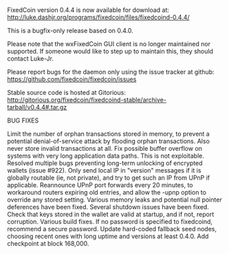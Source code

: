 FixedCoin version 0.4.4 is now available for download at:
http://luke.dashjr.org/programs/fixedcoin/files/fixedcoind-0.4.4/

This is a bugfix-only release based on 0.4.0.

Please note that the wxFixedCoin GUI client is no longer maintained nor supported. If someone would like to step up to maintain this, they should contact Luke-Jr.

Please report bugs for the daemon only using the issue tracker at github:
https://github.com/fixedcoin/fixedcoin/issues

Stable source code is hosted at Gitorious:
http://gitorious.org/fixedcoin/fixedcoind-stable/archive-tarball/v0.4.4#.tar.gz

BUG FIXES

Limit the number of orphan transactions stored in memory, to prevent a potential denial-of-service attack by flooding orphan transactions. Also never store invalid transactions at all.
Fix possible buffer overflow on systems with very long application data paths. This is not exploitable.
Resolved multiple bugs preventing long-term unlocking of encrypted wallets (issue #922).
Only send local IP in "version" messages if it is globally routable (ie, not private), and try to get such an IP from UPnP if applicable.
Reannounce UPnP port forwards every 20 minutes, to workaround routers expiring old entries, and allow the -upnp option to override any stored setting.
Various memory leaks and potential null pointer deferences have been
fixed.
Several shutdown issues have been fixed.
Check that keys stored in the wallet are valid at startup, and if not,
report corruption.
Various build fixes.
If no password is specified to fixedcoind, recommend a secure password.
Update hard-coded fallback seed nodes, choosing recent ones with long uptime and versions at least 0.4.0.
Add checkpoint at block 168,000.

